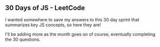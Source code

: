 ## 30 Days of JS - LeetCode ##
I wanted somewhere to save my answers to this 30 day sprint that summarizes key JS concepts, so here they are!

I'll be adding more as the month goes on of course, eventually completing the 30 questions. 